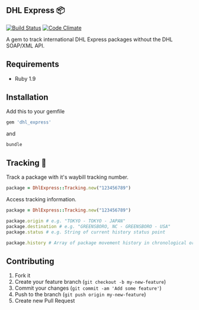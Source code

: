 ## DHL Express :package:
[![Build Status](https://travis-ci.org/SebastianSzturo/dhl_express.svg?branch=master)](https://travis-ci.org/SebastianSzturo/dhl_express) [![Code Climate](https://codeclimate.com/github/SebastianSzturo/dhl_express/badges/gpa.svg)](https://codeclimate.com/github/SebastianSzturo/dhl_express)

A gem to track international DHL Express packages without the DHL SOAP/XML API.

## Requirements
-  Ruby 1.9

## Installation

Add this to your gemfile

```ruby
gem 'dhl_express'
```

and

```
bundle
```

## Tracking :round_pushpin:

Track a package with it's waybill tracking number.

```ruby
package = DhlExpress::Tracking.new("123456789")
```

Access tracking information.

```ruby
package = DhlExpress::Tracking.new("123456789")

package.origin # e.g. "TOKYO - TOKYO - JAPAN"
package.destination # e.g. "GREENSBORO, NC - GREENSBORO - USA" 
package.status # e.g. String of current history status point

package.history # Array of package movement history in chronological order
```

## Contributing

1. Fork it
2. Create your feature branch (`git checkout -b my-new-feature`)
3. Commit your changes (`git commit -am 'Add some feature'`)
4. Push to the branch (`git push origin my-new-feature`)
5. Create new Pull Request
